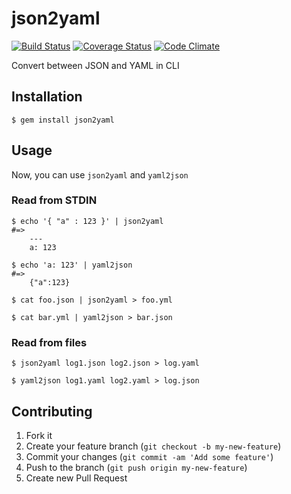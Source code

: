 # json2yaml
[![Build Status](https://travis-ci.org/fukayatsu/json2yaml.png)](https://travis-ci.org/fukayatsu/json2yaml)
[![Coverage Status](https://coveralls.io/repos/fukayatsu/json2yaml/badge.png)](https://coveralls.io/r/fukayatsu/json2yaml)
[![Code Climate](https://codeclimate.com/github/fukayatsu/json2yaml.png)](https://codeclimate.com/github/fukayatsu/json2yaml)

Convert between JSON and YAML in CLI

## Installation

    $ gem install json2yaml

## Usage

Now, you can use `json2yaml` and `yaml2json`

### Read from STDIN

```
$ echo '{ "a" : 123 }' | json2yaml
#=>
    ---
    a: 123

$ echo 'a: 123' | yaml2json
#=>
    {"a":123}

$ cat foo.json | json2yaml > foo.yml

$ cat bar.yml | yaml2json > bar.json

```

### Read from files

```
$ json2yaml log1.json log2.json > log.yaml

$ yaml2json log1.yaml log2.yaml > log.json
```

## Contributing

1. Fork it
2. Create your feature branch (`git checkout -b my-new-feature`)
3. Commit your changes (`git commit -am 'Add some feature'`)
4. Push to the branch (`git push origin my-new-feature`)
5. Create new Pull Request
